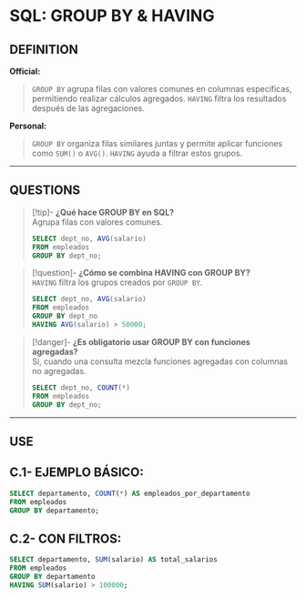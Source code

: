 
# SQL: GROUP BY & HAVING
## DEFINITION

**Official:**  
> `GROUP BY` agrupa filas con valores comunes en columnas específicas, permitiendo realizar cálculos agregados. `HAVING` filtra los resultados después de las agregaciones.

**Personal:**  
> `GROUP BY` organiza filas similares juntas y permite aplicar funciones como `SUM()` o `AVG()`. `HAVING` ayuda a filtrar estos grupos.

---

## QUESTIONS

>[!tip]- **¿Qué hace GROUP BY en SQL?**  
> Agrupa filas con valores comunes.  
> ```sql
> SELECT dept_no, AVG(salario) 
> FROM empleados 
> GROUP BY dept_no;
> ```

>[!question]- **¿Cómo se combina HAVING con GROUP BY?**  
> `HAVING` filtra los grupos creados por `GROUP BY`.  
> ```sql
> SELECT dept_no, AVG(salario) 
> FROM empleados 
> GROUP BY dept_no 
> HAVING AVG(salario) > 50000;
> ```

>[!danger]- **¿Es obligatorio usar GROUP BY con funciones agregadas?**  
> Sí, cuando una consulta mezcla funciones agregadas con columnas no agregadas.  
> ```sql
> SELECT dept_no, COUNT(*) 
> FROM empleados 
> GROUP BY dept_no;
> ```

---

## USE

## C.1- **EJEMPLO BÁSICO:**
```sql
SELECT departamento, COUNT(*) AS empleados_por_departamento 
FROM empleados 
GROUP BY departamento;
```

## C.2- **CON FILTROS:**
```sql
SELECT departamento, SUM(salario) AS total_salarios 
FROM empleados 
GROUP BY departamento 
HAVING SUM(salario) > 100000;
```